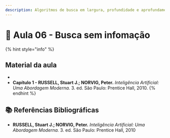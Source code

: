 ```yaml
---
description: Algoritmos de busca em largura, profundidade e aprofundamento iterativo
---
```


# 🤖 Aula 06 - Busca sem infomação

{% hint style="info" %}
## **Material da aula**

*
* **Capítulo 1 - RUSSELL, Stuart J.; NORVIG, Peter.** _Inteligência Artificial: Uma Abordagem Moderna._ 3. ed. São Paulo: Prentice Hall, 2010.&#x20;
{% endhint %}

##

##

## :books: **Referências Bibliográficas**

* **RUSSELL, Stuart J.; NORVIG, Peter.** _Inteligência Artificial: Uma Abordagem Moderna._ 3. ed. São Paulo: Prentice Hall, 2010









